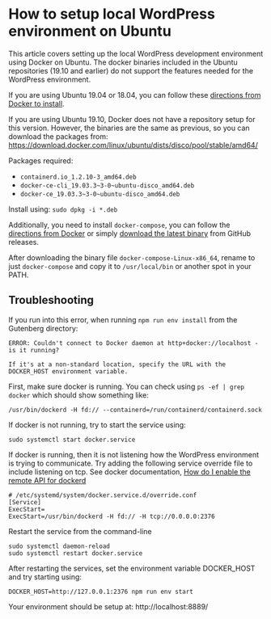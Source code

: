 
# How to setup local WordPress environment on Ubuntu

This article covers setting up the local WordPress development environment using Docker on Ubuntu. The docker binaries included in the Ubuntu repositories (19.10 and earlier) do not support the features needed for the WordPress environment.

If you are using Ubuntu 19.04 or 18.04, you can follow these [directions from Docker to install](https://docs.docker.com/install/linux/docker-ce/ubuntu/).

If you are using Ubuntu 19.10, Docker does not have a repository setup for this version. However, the binaries are the same as previous, so you can download the packages from: https://download.docker.com/linux/ubuntu/dists/disco/pool/stable/amd64/

Packages required:

* `containerd.io_1.2.10-3_amd64.deb`
* `docker-ce-cli_19.03.3~3-0~ubuntu-disco_amd64.deb`
* `docker-ce_19.03.3~3-0~ubuntu-disco_amd64.deb`

Install using: `sudo dpkg -i *.deb`

Additionally, you need to install `docker-compose`, you can follow the [directions from Docker](https://docs.docker.com/compose/install/) or simply [download the latest binary](https://github.com/docker/compose/releases) from GitHub releases. 

After downloading the binary file `docker-compose-Linux-x86_64`, rename to just `docker-compose` and copy it to `/usr/local/bin` or another spot in your PATH.


## Troubleshooting

If you run into this error, when running `npm run env install` from the Gutenberg directory:

```
ERROR: Couldn't connect to Docker daemon at http+docker://localhost - is it running?

If it's at a non-standard location, specify the URL with the DOCKER_HOST environment variable.
```

First, make sure docker is running. You can check using `ps -ef | grep docker` which should show something like:

```
/usr/bin/dockerd -H fd:// --containerd=/run/containerd/containerd.sock
```

If docker is not running, try to start the service using:

```
sudo systemctl start docker.service
```

If docker is running, then it is not listening how the WordPress environment is trying to communicate. Try adding the following service override file to include listening on tcp. See docker documentation, [How do I enable the remote API for dockerd](https://success.docker.com/article/how-do-i-enable-the-remote-api-for-dockerd)

```
# /etc/systemd/system/docker.service.d/override.conf
[Service]
ExecStart=
ExecStart=/usr/bin/dockerd -H fd:// -H tcp://0.0.0.0:2376
```

Restart the service from the command-line
```
sudo systemctl daemon-reload
sudo systemctl restart docker.service
```

After restarting the services, set the environment variable DOCKER_HOST and try starting using:

```
DOCKER_HOST=http://127.0.0.1:2376 npm run env start
```

Your environment should be setup at: http://localhost:8889/


